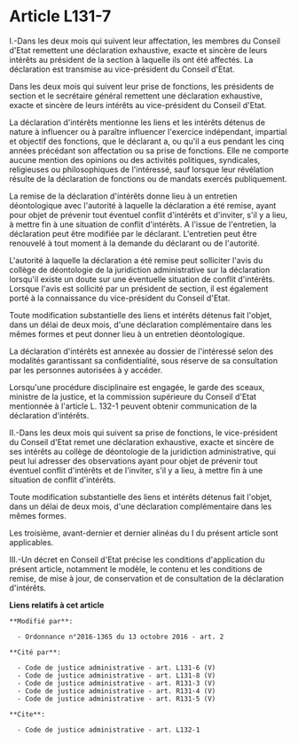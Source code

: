 # Article L131-7

I.-Dans les deux mois qui suivent leur affectation, les membres du Conseil d'Etat remettent une déclaration exhaustive,
exacte et sincère de leurs intérêts au président de la section à laquelle ils ont été affectés. La déclaration est transmise
au vice-président du Conseil d'Etat. 

Dans les deux mois qui suivent leur prise de fonctions, les présidents de section et le secrétaire général remettent une
déclaration exhaustive, exacte et sincère de leurs intérêts au vice-président du Conseil d'Etat. 

La déclaration d'intérêts mentionne les liens et les intérêts détenus de nature à influencer ou à paraître influencer
l'exercice indépendant, impartial et objectif des fonctions, que le déclarant a, ou qu'il a eus pendant les cinq années
précédant son affectation ou sa prise de fonctions. Elle ne comporte aucune mention des opinions ou des activités politiques,
syndicales, religieuses ou philosophiques de l'intéressé, sauf lorsque leur révélation résulte de la déclaration de fonctions
ou de mandats exercés publiquement. 

La remise de la déclaration d'intérêts donne lieu à un entretien déontologique avec l'autorité à laquelle la déclaration a
été remise, ayant pour objet de prévenir tout éventuel conflit d'intérêts et d'inviter, s'il y a lieu, à mettre fin à une
situation de conflit d'intérêts. A l'issue de l'entretien, la déclaration peut être modifiée par le déclarant. L'entretien
peut être renouvelé à tout moment à la demande du déclarant ou de l'autorité. 

L'autorité à laquelle la déclaration a été remise peut solliciter l'avis du collège de déontologie de la juridiction
administrative sur la déclaration lorsqu'il existe un doute sur une éventuelle situation de conflit d'intérêts. Lorsque
l'avis est sollicité par un président de section, il est également porté à la connaissance du vice-président du Conseil
d'Etat. 

Toute modification substantielle des liens et intérêts détenus fait l'objet, dans un délai de deux mois, d'une déclaration
complémentaire dans les mêmes formes et peut donner lieu à un entretien déontologique. 

La déclaration d'intérêts est annexée au dossier de l'intéressé selon des modalités garantissant sa confidentialité, sous
réserve de sa consultation par les personnes autorisées à y accéder. 

Lorsqu'une procédure disciplinaire est engagée, le garde des sceaux, ministre de la justice, et la commission supérieure du
Conseil d'Etat mentionnée à l'article L. 132-1 peuvent obtenir communication de la déclaration d'intérêts. 

II.-Dans les deux mois qui suivent sa prise de fonctions, le vice-président du Conseil d'Etat remet une déclaration
exhaustive, exacte et sincère de ses intérêts au collège de déontologie de la juridiction administrative, qui peut lui
adresser des observations ayant pour objet de prévenir tout éventuel conflit d'intérêts et de l'inviter, s'il y a lieu, à
mettre fin à une situation de conflit d'intérêts. 

Toute modification substantielle des liens et intérêts détenus fait l'objet, dans un délai de deux mois, d'une déclaration
complémentaire dans les mêmes formes. 

Les troisième, avant-dernier et dernier alinéas du I du présent article sont applicables. 

III.-Un décret en Conseil d'Etat précise les conditions d'application du présent article, notamment le modèle, le contenu et
les conditions de remise, de mise à jour, de conservation et de consultation de la déclaration d'intérêts.

**Liens relatifs à cet article**

	**Modifié par**:

	  - Ordonnance n°2016-1365 du 13 octobre 2016 - art. 2

	**Cité par**:

	  - Code de justice administrative - art. L131-6 (V)
	  - Code de justice administrative - art. L131-8 (V)
	  - Code de justice administrative - art. R131-3 (V)
	  - Code de justice administrative - art. R131-4 (V)
	  - Code de justice administrative - art. R131-5 (V)

	**Cite**:

	  - Code de justice administrative - art. L132-1
